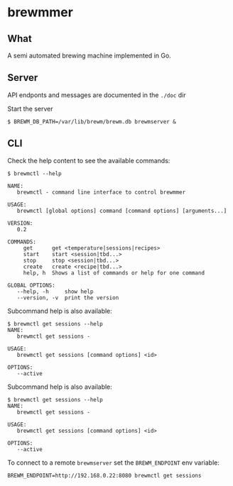 # brewmmer

## What
A semi automated brewing machine implemented in Go.


## Server
API endponts and messages are documented in the `./doc` dir

Start the server
```
$ BREWM_DB_PATH=/var/lib/brewm/brewm.db brewmserver &
```


## CLI
Check the help content to see the available commands:

```
$ brewmctl --help

NAME:
   brewmctl - command line interface to control brewmmer

USAGE:
   brewmctl [global options] command [command options] [arguments...]

VERSION:
   0.2

COMMANDS:
     get      get <temperature|sessions|recipes>
     start    start <session|tbd...>
     stop     stop <session|tbd...>
     create   create <recipe|tbd...>
     help, h  Shows a list of commands or help for one command

GLOBAL OPTIONS:
   --help, -h     show help
   --version, -v  print the version
```

Subcommand help is also available:
```
$ brewmctl get sessions --help
NAME:
   brewmctl get sessions -

USAGE:
   brewmctl get sessions [command options] <id>

OPTIONS:
   --active
```

Subcommand help is also available:
```
$ brewmctl get sessions --help
NAME:
   brewmctl get sessions -

USAGE:
   brewmctl get sessions [command options] <id>

OPTIONS:
   --active
```

To connect to a remote `brewmserver` set the `BREWM_ENDPOINT` env variable:
```
BREWM_ENDPOINT=http://192.168.0.22:8080 brewmctl get sessions
```
